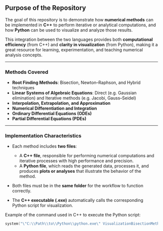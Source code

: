 ## Purpose of the Repository

The goal of this repository is to demonstrate how **numerical methods** can be implemented in **C++** to perform iterative or analytical computations, and how **Python** can be used to visualize and analyze those results.  

This integration between the two languages provides both **computational efficiency** (from C++) and **clarity in visualization** (from Python), making it a great resource for learning, experimentation, and teaching numerical analysis concepts.

---

### Methods Covered

- **Root Finding Methods**: Bisection, Newton–Raphson, and Hybrid techniques  
- **Linear Systems of Algebraic Equations**: Direct (e.g. Gaussian elimination) and Iterative methods (e.g. Jacobi, Gauss–Seidel)  
- **Interpolation, Extrapolation, and Approximation**  
- **Numerical Differentiation and Integration**  
- **Ordinary Differential Equations (ODEs)**  
- **Partial Differential Equations (PDEs)**  

---

### Implementation Characteristics

- Each method includes **two files**:
  - A **C++ file**, responsible for performing numerical computations and iterative processes with high performance and precision.  
  - A **Python file**, which reads the generated data, processes it, and produces **plots or analyses** that illustrate the behavior of the method.

- Both files must be in the **same folder** for the workflow to function correctly.  
- The **C++ executable (.exe)** automatically calls the corresponding Python script for visualization.  

Example of the command used in C++ to execute the Python script:
```cpp
system("\"C:\\Path\\to\\Python\\python.exe\" VisualizationBisectionMethod.py");
